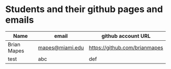 # Students and their github pages and emails

Name | email | github account URL
-----|------ | -------------
Brian Mapes | mapes@miami.edu | https://github.com/brianmapes
test | abc | def
